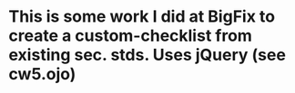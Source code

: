 # This is some work I did at BigFix to create a custom-checklist from existing sec. stds. Uses jQuery (see cw5.ojo)

